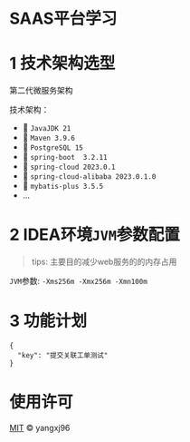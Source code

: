 # SAAS平台学习

# 1 技术架构选型

第二代微服务架构

技术架构：

- 🚀️  `JavaJDK 21`
- 🚀️  `Maven 3.9.6`
- 🚀️  `PostgreSQL 15`
- 🚀️  `spring-boot  3.2.11`
- 🚀️  `spring-cloud 2023.0.1`
- 🚀️  `spring-cloud-alibaba 2023.0.1.0`
- 🚀️  `mybatis-plus 3.5.5`
- ...

# 2 IDEA环境`JVM`参数配置

> tips: 主要目的减少web服务的的内存占用

`JVM`参数: `-Xms256m -Xmx256m -Xmn100m`

# 3 功能计划

```json5
{
  "key": "提交关联工单测试"
}
```

# 使用许可

[MIT](LICENSE) © yangxj96
